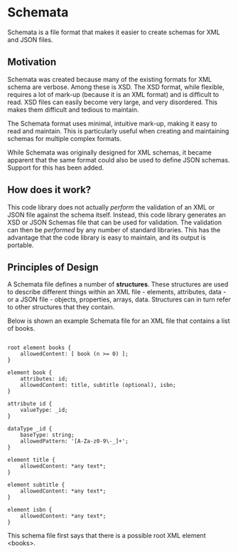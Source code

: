 # Schemata

Schemata is a file format that makes it easier to create schemas for XML and JSON files.

## Motivation

Schemata was created because many of the existing formats for XML schema are verbose. Among these is XSD. The XSD format, while flexible, requires a lot of mark-up (because it is an XML format) and is difficult to read. XSD files can easily become very large, and very disordered. This makes them difficult and tedious to maintain.

The Schemata format uses minimal, intuitive mark-up, making it easy to read and maintain. This is particularly useful when creating and maintaining schemas for multiple complex formats. 

While Schemata was originally designed for XML schemas, it became apparent that the same format could also be used to define JSON schemas. Support for this has been added.

## How does it work?

This code library does not actually _perform_ the validation of an XML or JSON file against the schema itself. Instead, this code library generates an XSD or JSON Schemas file that can be used for validation. The validation can then be _performed_ by any number of standard libraries. This has the advantage that the code library is easy to maintain, and its output is portable.

## Principles of Design

A Schemata file defines a number of **structures**. These structures are used to describe different things within an XML file - elements, attributes, data - or a JSON file - objects, properties, arrays, data. Structures can in turn refer to other structures that they contain.

Below is shown an example Schemata file for an XML file that contains a list of books.

```

root element books {
    allowedContent: [ book (n >= 0) ];
}

element book {
    attributes: id;
    allowedContent: title, subtitle (optional), isbn;
}

attribute id {
    valueType: _id;
}

dataType _id {
    baseType: string;
    allowedPattern: '[A-Za-z0-9\-_]+';
}

element title {
    allowedContent: *any text*;
}

element subtitle {
    allowedContent: *any text*;
}

element isbn {
    allowedContent: *any text*;
}

```

This schema file first says that there is a possible root XML element &lt;books&gt;.

